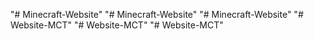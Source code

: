 "# Minecraft-Website" 
"# Minecraft-Website" 
"# Minecraft-Website" 
"# Website-MCT" 
"# Website-MCT" 
"# Website-MCT" 

